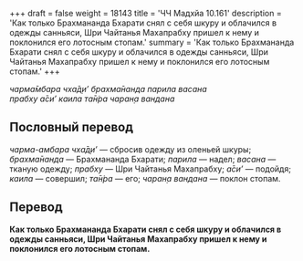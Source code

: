 +++
draft = false
weight = 18143
title = 'ЧЧ Мадхйа 10.161'
description = 'Как только Брахмананда Бхарати снял с себя шкуру и облачился в одежды санньяси, Шри Чайтанья Махапрабху пришел к нему и поклонился его лотосным стопам.'
summary = 'Как только Брахмананда Бхарати снял с себя шкуру и облачился в одежды санньяси, Шри Чайтанья Махапрабху пришел к нему и поклонился его лотосным стопам.'
+++

_чарма̄мбара чха̄д̣и’ брахма̄нанда парила васана  
прабху а̄си’ каила та̄н̇ра чаран̣а вандана_

## Пословный перевод

_чарма_\-_амбара_ _чха̄д̣и’_ — сбросив одежду из оленьей шкуры; _брахма̄нанда_ — Брахмананда Бхарати; _парила_ — надел; _васана_ — тканую одежду; _прабху_ — Шри Чайтанья Махапрабху; _а̄си’_ — подойдя; _каила_ — совершил; _та̄н̇ра_ — его; _чаран̣а_ _вандана_ — поклон стопам.

## Перевод

**Как только Брахмананда Бхарати снял с себя шкуру и облачился в одежды санньяси, Шри Чайтанья Махапрабху пришел к нему и поклонился его лотосным стопам.**
